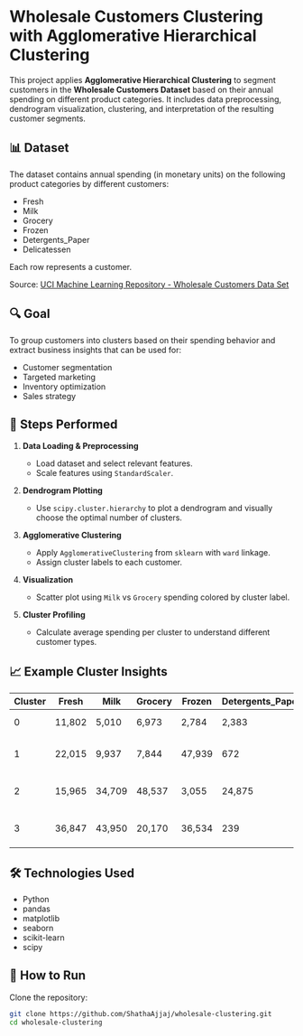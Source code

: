 # Wholesale Customers Clustering with Agglomerative Hierarchical Clustering

This project applies **Agglomerative Hierarchical Clustering** to segment customers in the **Wholesale Customers Dataset** based on their annual spending on different product categories. It includes data preprocessing, dendrogram visualization, clustering, and interpretation of the resulting customer segments.

## 📊 Dataset

The dataset contains annual spending (in monetary units) on the following product categories by different customers:

- Fresh
- Milk
- Grocery
- Frozen
- Detergents_Paper
- Delicatessen

Each row represents a customer.

Source: [UCI Machine Learning Repository - Wholesale Customers Data Set](https://archive.ics.uci.edu/ml/datasets/wholesale+customers)

## 🔍 Goal

To group customers into clusters based on their spending behavior and extract business insights that can be used for:

- Customer segmentation
- Targeted marketing
- Inventory optimization
- Sales strategy

## 🧪 Steps Performed

1. **Data Loading & Preprocessing**
   - Load dataset and select relevant features.
   - Scale features using `StandardScaler`.

2. **Dendrogram Plotting**
   - Use `scipy.cluster.hierarchy` to plot a dendrogram and visually choose the optimal number of clusters.

3. **Agglomerative Clustering**
   - Apply `AgglomerativeClustering` from `sklearn` with `ward` linkage.
   - Assign cluster labels to each customer.

4. **Visualization**
   - Scatter plot using `Milk` vs `Grocery` spending colored by cluster label.

5. **Cluster Profiling**
   - Calculate average spending per cluster to understand different customer types.

## 📈 Example Cluster Insights

| Cluster | Fresh      | Milk       | Grocery    | Frozen     | Detergents_Paper | Delicatessen | Interpretation                     |
|---------|------------|------------|------------|------------|------------------|--------------|------------------------------------|
| 0       | 11,802     | 5,010      | 6,973      | 2,784      | 2,383            | 1,371        | Balanced buyers                    |
| 1       | 22,015     | 9,937      | 7,844      | 47,939     | 672              | 4,154        | Frozen-focused businesses          |
| 2       | 15,965     | 34,709     | 48,537     | 3,055      | 24,875           | 2,943        | Grocery and Detergents heavy       |
| 3       | 36,847     | 43,950     | 20,170     | 36,534     | 239              | 47,943       | Very high spenders, diverse needs  |

## 🛠️ Technologies Used

- Python
- pandas
- matplotlib
- seaborn
- scikit-learn
- scipy

## 🚀 How to Run
 Clone the repository:
   ```bash
   git clone https://github.com/ShathaAjjaj/wholesale-clustering.git
   cd wholesale-clustering
